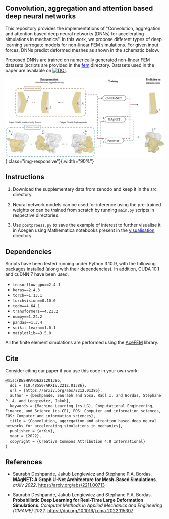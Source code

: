 ## Convolution, aggregation and attention based deep neural networks  

This repository provides the implementations of "Convolution, aggregation and attention based deep neural networks (DNNs) for accelerating simulations in mechanics". In this work, we propose different types of deep learning surrogate models for non-linear FEM simulations. For given input forces, DNNs predict deformed meshes as shown in the schematic below.

Proposed DNNs are trained on numerically generated non-linear FEM datasets (scripts are provided in the [<span style="color:blue">fem</span>](src/fem) directory. Datasets used in the paper are available on [![DOI](https://zenodo.org/badge/DOI/10.5281/zenodo.7585319.svg)](https://doi.org/10.5281/zenodo.7585319).

![schematic](schematic.jpg){:class="img-responsive"}{:width="90%"}


## Instructions

1. Download the supplementary data from zenodo and keep it in the src directory.

2. Neural network models can be used for inference using the pre-trained weights or can be trained from scratch by running `main.py` scripts in respective directories.

3. Use `postproess.py` to save the example of interest to further visualise it in Acegen using Mathematica notebooks present in the [<span style="color:blue">visualisation</span>](src/postprocess/visualisation) directory.


## Dependencies

Scripts have been tested running under Python 3.10.9, with the following packages installed (along with their dependencies). In addition, CUDA 10.1 and cuDNN 7 have been used.


- `tensorflow-gpu==2.4.1`
- `keras==2.4.3`
- `torch==1.13.1`
- `torchvision==0.10.0`
- `tqdm==4.64.1`
- `transformers==4.21.2`
- `numpy==1.24.2`
- `pandas==1.3.4`
- `scikit-learn==1.0.1`
- `matplotlib==3.5.0`

All the finite element simulations are performed using the [AceFEM](http://symech.fgg.uni-lj.si/Download.htm) library.



## Cite

Consider citing our paper if you use this code in your own work:

```
@misc{DESHPANDE221201386,
  doi = {10.48550/ARXIV.2212.01386},
  url = {https://arxiv.org/abs/2212.01386},
  author = {Deshpande, Saurabh and Sosa, Raúl I. and Bordas, Stéphane P. A. and Lengiewicz, Jakub},
  keywords = {Machine Learning (cs.LG), Computational Engineering, Finance, and Science (cs.CE), FOS: Computer and information sciences, FOS: Computer and information sciences},
  title = {Convolution, aggregation and attention based deep neural networks for accelerating simulations in mechanics},
  publisher = {arXiv},
  year = {2022},
  copyright = {Creative Commons Attribution 4.0 International}
}
```


## References

- Saurabh Deshpande, Jakub Lengiewicz and Stéphane P.A. Bordas. **MAgNET: A Graph U-Net Architecture for Mesh-Based Simulations**. *arXiv 2022*. https://arxiv.org/abs/2211.00713

- Saurabh Deshpande, Jakub Lengiewicz and Stéphane P.A. Bordas. **Probabilistic Deep Learning for Real-Time Large Deformation Simulations**. *Computer Methods in Applied Mechanics and Engineering (CMAME) 2022*. https://doi.org/10.1016/j.cma.2022.115307
